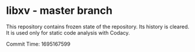 # libxv - master branch

This repository contains frozen state of the repository.
Its history is cleared. It is used only for static code
analysis with Codacy.

Commit Time: 1695167599